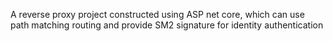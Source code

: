 A reverse proxy project constructed using ASP net core, which can use path matching routing and provide SM2 signature for identity authentication
